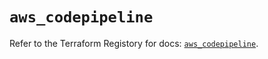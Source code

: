 # `aws_codepipeline`

Refer to the Terraform Registory for docs: [`aws_codepipeline`](https://registry.terraform.io/providers/hashicorp/aws/5.22.0/docs/resources/codepipeline).
